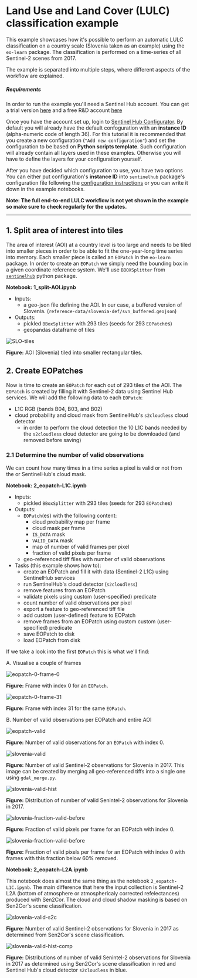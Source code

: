 # Land Use and Land Cover (LULC) classification example

This example showcases how it's possible to perform an automatic LULC classification
on a country scale (Slovenia taken as an example) using the `eo-learn` package. The
classification is performed on a time-series of all Sentinel-2 scenes from 2017.

The example is separated into multiple steps, where different aspects of the workflow are
explained.

##### Requirements

In order to run the example you'll need a Sentinel Hub account. You can get a trial version [here](https://www.sentinel-hub.com) and a free R&D account [here](https://earth.esa.int/aos/OSEO)

Once you have the account set up, login to [Sentinel Hub Configurator](https://apps.sentinel-hub.com/configurator/). By default you will already have the default confoguration with an **instance ID** (alpha-numeric code of length 36). For this tutorial it is recommended that you create a new configuration (`"Add new configuration"`) and set the configuration to be based on **Python scripts template**. Such configuration will already contain all layers used in these examples. Otherwise you will have to define the layers for your  configuration yourself.

After you have decided which configuration to use, you have two options You can either put configuration's **instance ID** into `sentinelhub` package's configuration file following the [configuration instructions](http://sentinelhub-py.readthedocs.io/en/latest/configure.html) or you can write it down in the example notebooks.

__Note: The full end-to-end LULC workflow is not yet shown in the example so make sure to
check regularly for the updates.__

---

## 1. Split area of interest into tiles

The area of interest (AOI) at a country level is too large and needs to be tiled into smaller
pieces in order to be able to fit the one-year-long time series into memory.
Each smaller piece is called an `EOPatch` in the `eo-learn` package. In order to create an
`EOPatch` we simply need the bounding box in a given coordinate reference system. We'll
use `BBOXSplitter` from [`sentinelhub`](https://github.com/sentinel-hub/sentinelhub-py) python package.

**Notebook: 1_split-AOI.ipynb**
* Inputs:
    * a geo-json file defining the AOI. In our case, a buffered version of Slovenia. (`reference-data/slovenia-def/svn_buffered.geojson`)
* Outputs:
    * pickled `BBoxSplitter` with 293 tiles (seeds for 293 `EOPatch`es)
    * geopandas dataframe of tiles

![SLO-tiles](./readme_figs/aoi_to_tiles.png)

**Figure:** AOI (Slovenia) tiled into smaller rectangular tiles.

## 2. Create EOPatches

Now is time to create an `EOPatch` for each out of 293 tiles of the AOI. The `EOPatch` is created by filling it with Sentinel-2 data using Sentinel Hub services. We will add the following data to each `EOPatch`:
* L1C RGB (bands B04, B03, and B02)
* cloud probability and cloud mask from SentinelHub's `s2cloudless` cloud detector
    * in order to perform the cloud detection the 10 L1C bands needed by the `s2cloudless` cloud detector are going to be downloaded (and removed before saving)

### 2.1 Determine the number of valid observations

We can count how many times in a time series a pixel is valid or not from the or SentinelHub's cloud mask.

**Notebook: 2_eopatch-L1C.ipynb**
* Inputs:
    * pickled `BBoxSplitter` with 293 tiles (seeds for 293 `EOPatch`es)
* Outputs:
    * `EOPatch`(es) with the following content:
        * cloud probability map per frame
        * cloud mask per frame
        * `IS_DATA` mask
        * `VALID_DATA` mask
        * map of number of valid frames per pixel
        * fraction of valid pixels per frame
    * geo-referenced tiff files with number of valid observations
* Tasks (this example shows how to):
    * create an EOPatch and fill it with data (Sentinel-2 L1C) using SentinelHub services
    * run SentinelHub's cloud detector (`s2cloudless`)
    * remove features from an EOPatch
    * validate pixels using custom (user-specified) predicate
    * count number of valid observations per pixel
    * export a feature to geo-referenced tiff file
    * add custom (user-defined) feature to EOPatch
    * remove frames from an EOPatch using custom custom (user-specified) predicate
    * save EOPatch to disk
    * load EOPatch from disk

If we take a look into the first `EOPatch` this is what we'll find:

A. Visualise a couple of frames

![eopatch-0-frame-0](./readme_figs/patch_0.png)

**Figure:** Frame with index 0 for an `EOPatch`.

![eopatch-0-frame-31](./readme_figs/patch_31.png)

**Figure:** Frame with index 31 for the same `EOPatch`.

B. Number of valid observations per EOPatch and entire AOI

![eopatch-valid](./readme_figs/number_of_valid_observations_eopatch_0.png)

**Figure:** Number of valid observations for an `EOPatch` with index 0.

![slovenia-valid](./readme_figs/number_of_valid_observations_slovenia.png)

**Figure:** Number of valid Sentinel-2 observations for Slovenia in 2017. This image can be created by merging all geo-referenced tiffs into a single one using `gdal_merge.py`.

![slovenia-valid-hist](./readme_figs/hist_number_of_valid_observations_slovenia.png)

**Figure:** Distribution of number of valid Senintel-2 observations for Slovenia in 2017.

![slovenia-fraction-valid-before](./readme_figs/fraction_valid_pixels_per_frame_eopatch-0.png)

**Figure:** Fraction of valid pixels per frame for an EOPatch with index 0.

![slovenia-fraction-valid-before](./readme_figs/fraction_valid_pixels_per_frame_cleaned-eopatch-0.png)

**Figure:** Fraction of valid pixels per frame for an EOPatch with index 0 with frames with this fraction below 60% removed.

**Notebook: 2_eopatch-L2A.ipynb**

This notebook does almost the same thing as the notebook `2_eopatch-L1C.ipynb`. The main difference that here the input collection is Sentinel-2 L2A (bottom of atmosphere or atmosphericaly corrected refelectances) produced with Sen2Cor. The cloud and cloud shadow masking is based on Sen2Cor's scene classification.

![slovenia-valid-s2c](./readme_figs/number_of_valid_observations_slovenia_s2c.png)

**Figure:** Number of valid Sentinel-2 observations for Slovenia in 2017 as determined from Sen2Cor's scene classification.

![slovenia-valid-hist-comp](./readme_figs/hist_number_of_valid_observations_slovenia_s2c_vs_sh.png)

**Figure:** Distributions of number of valid Senintel-2 observations for Slovenia in 2017 as determined using Sen2Cor's scene classification in red and Sentinel Hub's cloud detector `s2cloudless` in blue.
